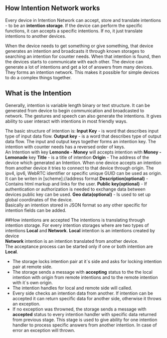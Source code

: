## How Intention Network works
Every device in Intention Network can accept, store and translate intentions - to be an **intention storage**. 
If the device can perform the specific functions, it can accepts a specific intentions. 
If no, it just translate intentions to another devices.     

When the device needs to get something or give something, that device generates an intention and 
broadcasts it through known storages to searching an intention for counter needs.
When that intention is found, then the devices starts to communicate with each other.
The device can generate a lot of intentions and get a lot of answers from many devices.
They forms an intention network. This makes it possible for simple devices to do
a complex things together.

## What is the Intention
Generally, intention is variable length binary or text structure. It can be generated from device to begin 
communication and broadcasted to network. The gestures and speech can also generate 
the intentions. It gives ability to user interact with intentions in most 
friendly ways.

The basic structure of intention is:
**Input Key** - is word that describes input type of input data flow.
**Output key** - is a word that describes type of output data flow.
The input and output keys together forms an intention key. The intention with counter needs has a reversed order of
keys.  
An Intention with key **Lemonde - Money** will accepts intention with **Money - Lemonade** key 
**Title** - is a title of intention
**Origin** - The address of the device which generated an Intention. When one device accepts an intention from
another device it tries to connect to that device through origin. The ipv4, ipv6, WebRTC identifier or 
specific unique GUID can be used as origin. It can be writen in [scheme]://address format 
**Description(optional)** - Contains html markup and links for the user.
**Public key(optional)** - If authentication or authorization is needed to exchange data between devices public key can be used.
**Geo data(optional)** - Is used to set up global coordinates of the device.   
Basically an intention stored in JSON format so any other specific for intention fields can be added.

##How intentions are accepted
The intentions is translating through intention storage. For every intention storages where are two types of intentions
**Local** and **Network**.
**Local** intention is an intentions created by device   
**Network** intention is an intention translated from another device.   
The acceptance process can be started only if one or both intention are **Local**.  

* The storage locks intention pair at it`s side and asks for locking intention pair at remote side. 
* The storage sends a message with **accepting** status to the the local intention with origin from remote intentions and
to the remote intention with it`s own origin. 
* The intention handles for local and remote side will called.
* Every side checks an intention data from another. If intention can be accepted it can return specific data
 for another side, otherwise it throws an exception.
* If no exception was throwned, the storage sends a message with **accepted** status to every intention handler with 
specific data returned from previous stage. This stage is used to give ability for one intention handler to process
specific answers from another intention. In case of error an exception will thrown.
   
